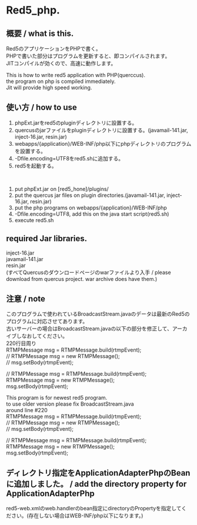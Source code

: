 # Red5_php.

## 概要 / what is this.
Red5のアプリケーションをPHPで書く。
<br />PHPで書いた部分はプログラムを更新すると、即コンパイルされます。
<br />JITコンパイルが効くので、高速に動作します。

This is how to write red5 application with PHP(querccus).
<br />the program on php is compiled immediately.
<br />Jit will provide high speed working.

## 使い方 / how to use
1. phpExt.jarをred5のpluginディレクトリに設置する。
2. quercusのjarファイルをpluginディレクトリに設置する。(javamail-141.jar, inject-16.jar, resin.jar)
3. webapps/{application}/WEB-INF/php以下にphpディレクトリのプログラムを設置する。
4. -Dfile.encoding=UTF8をred5.shに追加する。
5. red5を起動する。

<br />

1. put phpExt.jar on [red5_hone]/plugins/
2. put the quercus jar files on plugin directories.(javamail-141.jar, inject-16.jar, resin.jar)
3. put the php programs on webapps/{application}/WEB-INF/php
4. -Dfile.encoding=UTF8, add this on the java start script(red5.sh)
5. execute red5.sh

## required Jar libraries.
inject-16.jar
<br />javamail-141.jar
<br />resin.jar
<br />(すべてQuercusのダウンロードページのwarファイルより入手 / please download from quercus project. war archive does have them.)

## 注意 / note
このプログラムで使われているBroadcastStream.javaのデータは最新のRed5のプログラムに対応させてあります。
<br />古いサーバーの場合はBroadcastStream.javaの以下の部分を修正して、アーカイブしなおしてください。
<br />220行目周り
<br />RTMPMessage msg = RTMPMessage.build(rtmpEvent);
<br />// RTMPMessage msg = new RTMPMessage();
<br />// msg.setBody(rtmpEvent);

// RTMPMessage msg = RTMPMessage.build(rtmpEvent);
<br />RTMPMessage msg = new RTMPMessage();
<br />msg.setBody(rtmpEvent);

This program is for newest red5 program.
<br />to use older version please fix BroadcastStream.java
<br />around line #220
<br />RTMPMessage msg = RTMPMessage.build(rtmpEvent);
<br />// RTMPMessage msg = new RTMPMessage();
<br />// msg.setBody(rtmpEvent);

// RTMPMessage msg = RTMPMessage.build(rtmpEvent);
<br />RTMPMessage msg = new RTMPMessage();
<br />msg.setBody(rtmpEvent);

## ディレクトリ指定をApplicationAdapterPhpのBeanに追加しました。 / add the directory property for ApplicationAdapterPhp
red5-web.xmlのweb.handlerのbean指定にdirectoryのPropertyを指定してください。(存在しない場合はWEB-INF/php以下になります。)
<pre>
        <bean id="web.handler" class="com.ttProject.red5.server.adapter.ApplicationAdapterPhp">
                <property name="directory" value="/home/red5/" />
        </bean>
</pre>
